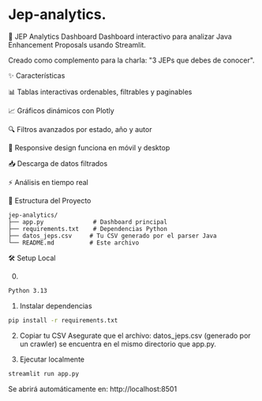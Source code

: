 # Jep-analytics.
🚀 JEP Analytics Dashboard
Dashboard interactivo para analizar Java Enhancement Proposals usando Streamlit.

Creado como complemento para la charla: "3 JEPs que debes de conocer".

✨ Características

📊 Tablas interactivas ordenables, filtrables y paginables

📈 Gráficos dinámicos con Plotly

🔍 Filtros avanzados por estado, año y autor

📱 Responsive design funciona en móvil y desktop

📥 Descarga de datos filtrados

⚡ Análisis en tiempo real

📁 Estructura del Proyecto
```
jep-analytics/
├── app.py              # Dashboard principal
├── requirements.txt    # Dependencias Python
├── datos_jeps.csv     # Tu CSV generado por el parser Java
└── README.md          # Este archivo
```

🛠️ Setup Local

0.

```bash
Python 3.13 
```

1. Instalar dependencias

```bash
pip install -r requirements.txt
```

2. Copiar tu CSV
Asegurate que el archivo: datos_jeps.csv (generado por un crawler) se encuentra en el mismo directorio que app.py.

3. Ejecutar localmente

```bash
streamlit run app.py
```

Se abrirá automáticamente en: http://localhost:8501
